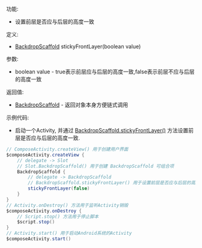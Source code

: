 功能:

+ 设置前层是否应与后层的高度一致

定义:

+ [BackdropScaffold](/API/UI/Compose/Widget/BackdropScaffold/README.md) stickyFrontLayer(boolean value)

参数:

+ boolean value - true表示前层应与后层的高度一致,false表示前层不应与后层的高度一致

返回值:

+ [BackdropScaffold](/API/UI/Compose/Widget/BackdropScaffold/README.md) - 返回对象本身方便链式调用

示例代码:

+ 启动一个Activity,
  并通过 [BackdropScaffold.stickyFrontLayer()](/API/UI/Compose/Widget/BackdropScaffold/README.md?id=stickyFrontLayer)
  方法设置前层是否应与后层的高度一致.

```groovy
// ComposeActivity.createView() 用于创建用户界面
$composeActivity.createView {
    // delegate -> Slot
    // Slot.BackdropScaffold() 用于创建 BackdropScaffold 可组合项
    BackdropScaffold {
        // delegate -> BackdropScaffold
        // BackdropScaffold.stickyFrontLayer() 用于设置前层是否应与后层的高度一致
        stickyFrontLayer(false)
    }
}
// Activity.onDestroy() 方法用于监听Activity销毁
$composeActivity.onDestroy {
    // Script.stop() 方法用于停止脚本
    $script.stop()
}
// Activity.start() 用于启动Android系统的Activity
$composeActivity.start()
```